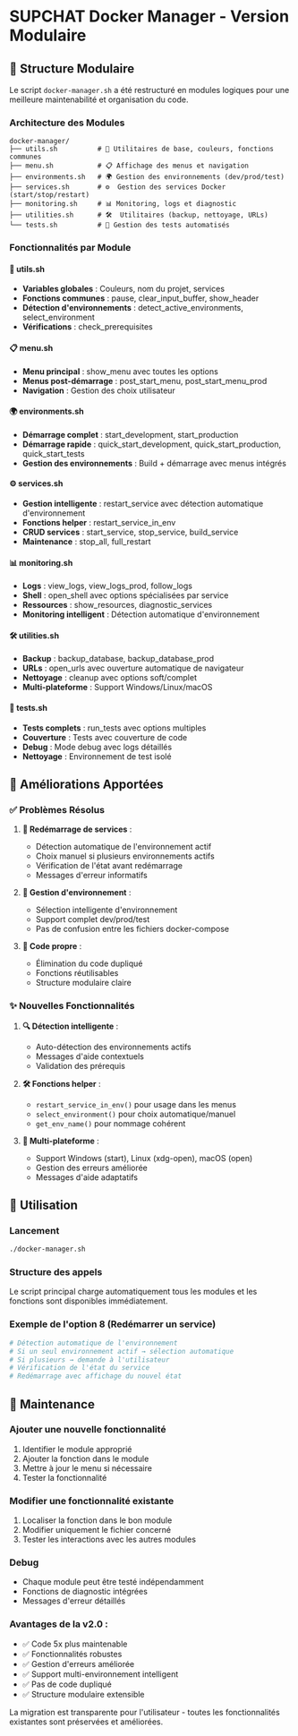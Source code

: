 # SUPCHAT Docker Manager - Version Modulaire

## 📁 Structure Modulaire

Le script `docker-manager.sh` a été restructuré en modules logiques pour une meilleure maintenabilité et organisation du code.

### Architecture des Modules

```
docker-manager/
├── utils.sh          # 🔧 Utilitaires de base, couleurs, fonctions communes
├── menu.sh           # 📋 Affichage des menus et navigation
├── environments.sh   # 🌍 Gestion des environnements (dev/prod/test)
├── services.sh       # ⚙️  Gestion des services Docker (start/stop/restart)
├── monitoring.sh     # 📊 Monitoring, logs et diagnostic
├── utilities.sh      # 🛠️  Utilitaires (backup, nettoyage, URLs)
└── tests.sh          # 🧪 Gestion des tests automatisés
```

### Fonctionnalités par Module

#### 🔧 utils.sh

- **Variables globales** : Couleurs, nom du projet, services
- **Fonctions communes** : pause, clear_input_buffer, show_header
- **Détection d'environnements** : detect_active_environments, select_environment
- **Vérifications** : check_prerequisites

#### 📋 menu.sh

- **Menu principal** : show_menu avec toutes les options
- **Menus post-démarrage** : post_start_menu, post_start_menu_prod
- **Navigation** : Gestion des choix utilisateur

#### 🌍 environments.sh

- **Démarrage complet** : start_development, start_production
- **Démarrage rapide** : quick_start_development, quick_start_production, quick_start_tests
- **Gestion des environnements** : Build + démarrage avec menus intégrés

#### ⚙️ services.sh

- **Gestion intelligente** : restart_service avec détection automatique d'environnement
- **Fonctions helper** : restart_service_in_env
- **CRUD services** : start_service, stop_service, build_service
- **Maintenance** : stop_all, full_restart

#### 📊 monitoring.sh

- **Logs** : view_logs, view_logs_prod, follow_logs
- **Shell** : open_shell avec options spécialisées par service
- **Ressources** : show_resources, diagnostic_services
- **Monitoring intelligent** : Détection automatique d'environnement

#### 🛠️ utilities.sh

- **Backup** : backup_database, backup_database_prod
- **URLs** : open_urls avec ouverture automatique de navigateur
- **Nettoyage** : cleanup avec options soft/complet
- **Multi-plateforme** : Support Windows/Linux/macOS

#### 🧪 tests.sh

- **Tests complets** : run_tests avec options multiples
- **Couverture** : Tests avec couverture de code
- **Debug** : Mode debug avec logs détaillés
- **Nettoyage** : Environnement de test isolé

## 🚀 Améliorations Apportées

### ✅ Problèmes Résolus

1. **🔄 Redémarrage de services** :

   - Détection automatique de l'environnement actif
   - Choix manuel si plusieurs environnements actifs
   - Vérification de l'état avant redémarrage
   - Messages d'erreur informatifs

2. **🎯 Gestion d'environnement** :

   - Sélection intelligente d'environnement
   - Support complet dev/prod/test
   - Pas de confusion entre les fichiers docker-compose

3. **🧹 Code propre** :
   - Élimination du code dupliqué
   - Fonctions réutilisables
   - Structure modulaire claire

### ✨ Nouvelles Fonctionnalités

1. **🔍 Détection intelligente** :

   - Auto-détection des environnements actifs
   - Messages d'aide contextuels
   - Validation des prérequis

2. **🛠️ Fonctions helper** :

   - `restart_service_in_env()` pour usage dans les menus
   - `select_environment()` pour choix automatique/manuel
   - `get_env_name()` pour nommage cohérent

3. **📱 Multi-plateforme** :
   - Support Windows (start), Linux (xdg-open), macOS (open)
   - Gestion des erreurs améliorée
   - Messages d'aide adaptatifs

## 🔧 Utilisation

### Lancement

```bash
./docker-manager.sh
```

### Structure des appels

Le script principal charge automatiquement tous les modules et les fonctions sont disponibles immédiatement.

### Exemple de l'option 8 (Redémarrer un service)

```bash
# Détection automatique de l'environnement
# Si un seul environnement actif → sélection automatique
# Si plusieurs → demande à l'utilisateur
# Vérification de l'état du service
# Redémarrage avec affichage du nouvel état
```

## 📝 Maintenance

### Ajouter une nouvelle fonctionnalité

1. Identifier le module approprié
2. Ajouter la fonction dans le module
3. Mettre à jour le menu si nécessaire
4. Tester la fonctionnalité

### Modifier une fonctionnalité existante

1. Localiser la fonction dans le bon module
2. Modifier uniquement le fichier concerné
3. Tester les interactions avec les autres modules

### Debug

- Chaque module peut être testé indépendamment
- Fonctions de diagnostic intégrées
- Messages d'erreur détaillés

### Avantages de la v2.0 :

- ✅ Code 5x plus maintenable
- ✅ Fonctionnalités robustes
- ✅ Gestion d'erreurs améliorée
- ✅ Support multi-environnement intelligent
- ✅ Pas de code dupliqué
- ✅ Structure modulaire extensible

La migration est transparente pour l'utilisateur - toutes les fonctionnalités existantes sont préservées et améliorées.
